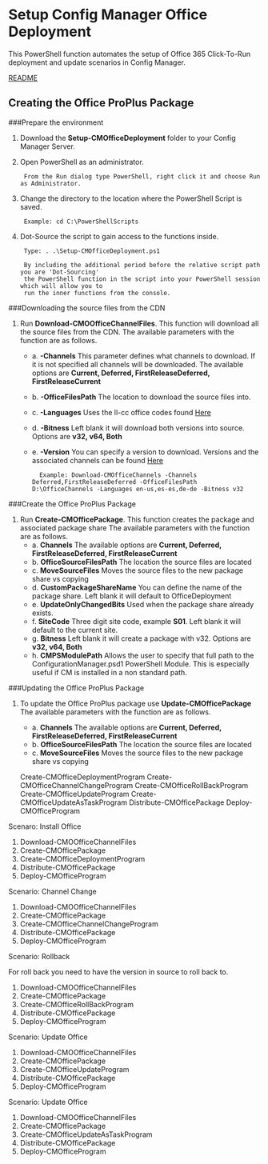 # Setup Config Manager Office Deployment

This PowerShell function automates the setup of Office 365 Click-To-Run deployment and update scenarios in Config Manager. 

[README](https://github.com/OfficeDev/Office-IT-Pro-Deployment-Scripts/wiki/Readme_Setup-CMOfficeDeployment)

## Creating the Office ProPlus Package

###Prepare the environment

1. Download the **Setup-CMOfficeDeployment** folder to your Config Manager Server. 
2. Open PowerShell as an administrator.

		From the Run dialog type PowerShell, right click it and choose Run as Administrator.
		
3. Change the directory to the location where the PowerShell Script is saved. 

		Example: cd C:\PowerShellScripts
		
4. Dot-Source the script to gain access to the functions inside.

		Type: . .\Setup-CMOfficeDeployment.ps1
		
		By including the additional period before the relative script path you are 'Dot-Sourcing' 
   		the PowerShell function in the script into your PowerShell session which will allow you to 
   		run the inner functions from the console.

###Downloading the source files from the CDN

1. Run **Download-CMOOfficeChannelFiles**. This function will download all the source files from the CDN.
     The available parameters with the function are as follows.
	* a. **-Channels** This parameter defines what channels to download. If it is not specified all channels will be downloaded. The available options are **Current, Deferred, FirstReleaseDeferred, FirstReleaseCurrent**
	* b. **-OfficeFilesPath** The location to download the source files into.
	* c. **-Languages** Uses the ll-cc office codes found [Here](https://technet.microsoft.com/en-us/library/cc179219.aspx) 
	* d. **-Bitness**  Left blank it will download both versions into source. Options are **v32, v64, Both**
	* e. **-Version** You can specify a version to download. Versions and the associated channels can be found [Here](https://technet.microsoft.com/en-us/library/mt592918.aspx)
	

			Example: Download-CMOfficeChannels -Channels Deferred,FirstReleaseDeferred -OfficeFilesPath D:\OfficeChannels -Languages en-us,es-es,de-de -Bitness v32

###Create the Office ProPlus Package

1. Run **Create-CMOfficePackage**. This function creates the package and associated package share
     The available parameters with the function are as follows.
	* a. **Channels** The available options are **Current, Deferred, FirstReleaseDeferred, FirstReleaseCurrent**
	* b. **OfficeSourceFilesPath** The location the source files are located
	* c. **MoveSourceFiles** Moves the source files to the new package share vs copying
	* d. **CustomPackageShareName** You can define the name of the package share. Left blank it will default to OfficeDeployment
	* e. **UpdateOnlyChangedBits** Used when the package share already exists.
	* f. **SiteCode** Three digit site code, example **S01**. Left blank it will default to the current site. 
	* g. **Bitness** Left blank it will create a package with v32. Options are **v32, v64, Both**
	* h. **CMPSModulePath** Allows the user to specify that full path to the ConfigurationManager.psd1 PowerShell Module. This is especially useful if CM is installed in a non standard path.

###Updating the Office ProPlus Package

1. To update the Office ProPlus package use **Update-CMOfficePackage**
     The available parameters with the function are as follows.
	* a. **Channels** The available options are **Current, Deferred, FirstReleaseDeferred, FirstReleaseCurrent** 
	* b. **OfficeSourceFilesPath** The location the source files are located
	* c. **MoveSourceFiles** Moves the source files to the new package share vs copying
	




	Create-CMOfficeDeploymentProgram
	Create-CMOfficeChannelChangeProgram
	Create-CMOfficeRollBackProgram
	Create-CMOfficeUpdateProgram
	Create-CMOfficeUpdateAsTaskProgram
Distribute-CMOfficePackage
Deploy-CMOfficeProgram

Scenaro: Install Office

1) Download-CMOOfficeChannelFiles
2) Create-CMOfficePackage
3) Create-CMOfficeDeploymentProgram
4) Distribute-CMOfficePackage
5) Deploy-CMOfficeProgram

Scenario: Channel Change

1) Download-CMOOfficeChannelFiles
2) Create-CMOfficePackage
3) Create-CMOfficeChannelChangeProgram
4) Distribute-CMOfficePackage
5) Deploy-CMOfficeProgram

Scenario: Rollback

For roll back you need to have the version in source to roll back to.

1) Download-CMOOfficeChannelFiles
2) Create-CMOfficePackage
3) Create-CMOfficeRollBackProgram
4) Distribute-CMOfficePackage
5) Deploy-CMOfficeProgram

Scenario: Update Office

1) Download-CMOOfficeChannelFiles
2) Create-CMOfficePackage
3) Create-CMOfficeUpdateProgram
4) Distribute-CMOfficePackage
5) Deploy-CMOfficeProgram

Scenario: Update Office

1) Download-CMOOfficeChannelFiles
2) Create-CMOfficePackage
3) Create-CMOfficeUpdateAsTaskProgram
4) Distribute-CMOfficePackage
5) Deploy-CMOfficeProgram

